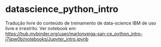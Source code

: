 # datascience_python_intro
Tradução livre do conteúdo de treinamento de data-science IBM de uso livre e irrestrito.
Ver notebook em:
https://hub.mybinder.org/user/marlonveiga-san-ce_python_intro-j7jjpw0b/notebooks/Jupyter_intro.ipynb
